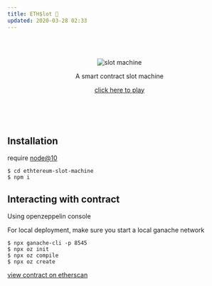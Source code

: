 ```yaml
---
title: ETH$lot 🎰
updated: 2020-03-28 02:33
---
```


<br/>
<br/>
<p align="center">
<img src="./ethslot/banner.gif" alt="slot machine"/>
<p align="center">A smart contract slot machine</p>
<p align="center"><a href="https://shih.app/ethslot">click here to play</a></p>
</p>
<br/>
<br/>
<br/>

## Installation

require [node@10](https://formulae.brew.sh/formula/node@10)

```
$ cd ethtereum-slot-machine
$ npm i
```

## Interacting with contract

Using openzeppelin console

For local deployment, make sure you start a local ganache network

```
$ npx ganache-cli -p 8545
$ npx oz init
$ npx oz compile
$ npx oz create
```

[view contract on etherscan](https://rinkeby.etherscan.io/address/0xe253bba5e2b71960b0b7328d04b8480b16a00706)
